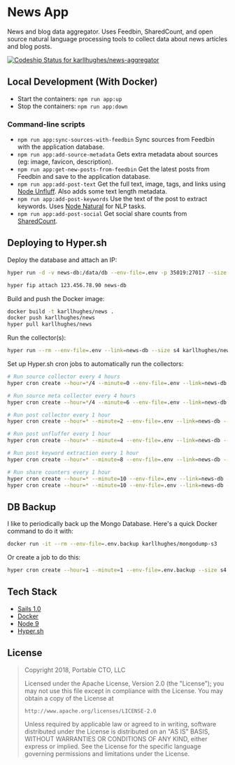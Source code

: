 # News App

News and blog data aggregator. Uses Feedbin, SharedCount, and open source natural language processing tools to collect data about news articles and blog posts.

[ ![Codeship Status for karllhughes/news-aggregator](https://app.codeship.com/projects/7ff621b0-bf98-0136-4bb2-2208f8312d1c/status?branch=master)](https://app.codeship.com/projects/313359)

## Local Development (With Docker)

- Start the containers: `npm run app:up`
- Stop the containers: `npm run app:down`


### Command-line scripts

- `npm run app:sync-sources-with-feedbin` Sync sources from Feedbin with the application database.
- `npm run app:add-source-metadata` Gets extra metadata about sources (eg: image, favicon, description).
- `npm run app:get-new-posts-from-feedbin` Get the latest posts from Feedbin and save to the application database.
- `npm run app:add-post-text` Get the full text, image, tags, and links using [Node Unfluff](https://github.com/ageitgey/node-unfluff). Also adds some text length metadata.
- `npm run app:add-post-keywords` Use the text of the post to extract keywords. Uses [Node Natural](https://github.com/NaturalNode/natural) for NLP tasks.
- `npm run app:add-post-social` Get social share counts from [SharedCount](https://www.sharedcount.com/).


## Deploying to Hyper.sh

Deploy the database and attach an IP: 

```bash
hyper run -d -v news-db:/data/db --env-file=.env -p 35019:27017 --size s4 --name news-db mongo:4.0

hyper fip attach 123.456.78.90 news-db
```

Build and push the Docker image:

```bash
docker build -t karllhughes/news .
docker push karllhughes/news
hyper pull karllhughes/news
```

Run the collector(s):

```bash
hyper run --rm --env-file=.env --link=news-db --size s4 karllhughes/news node node_modules/.bin/sails run <COLLECTOR_NAME>
```

Set up Hyper.sh cron jobs to automatically run the collectors:

```bash
# Run source collector every 4 hours
hyper cron create --hour=*/4 --minute=0 --env-file=.env --link=news-db --size s4 --name news-sources-cron karllhughes/news node node_modules/.bin/sails run sync-sources-with-feedbin

# Run source meta collector every 4 hours
hyper cron create --hour=*/4 --minute=6 --env-file=.env --link=news-db --size s4 --name news-source-meta-cron karllhughes/news node node_modules/.bin/sails run add-source-metadata

# Run post collector every 1 hour
hyper cron create --hour=* --minute=2 --env-file=.env --link=news-db --size s4 --name news-posts-cron karllhughes/news node node_modules/.bin/sails run get-new-posts-from-feedbin

# Run post unfluffer every 1 hour
hyper cron create --hour=* --minute=4 --env-file=.env --link=news-db --size s4 --name news-posts-unfluff-cron karllhughes/news node node_modules/.bin/sails run add-post-text

# Run post keyword extraction every 1 hour
hyper cron create --hour=* --minute=8 --env-file=.env --link=news-db --size s4 --name news-posts-keywords-cron karllhughes/news node node_modules/.bin/sails run add-post-keywords

# Run share counters every 1 hour
hyper cron create --hour=* --minute=10 --env-file=.env --link=news-db --size s4 --name news-posts-social-24-cron karllhughes/news node node_modules/.bin/sails run add-post-social --hoursBack=24
hyper cron create --hour=* --minute=10 --env-file=.env --link=news-db --size s4 --name news-posts-social-168-cron karllhughes/news node node_modules/.bin/sails run add-post-social --hoursBack=168
```

## DB Backup

I like to periodically back up the Mongo Database. Here's a quick Docker command to do it with:

```bash
docker run -it --rm --env-file=.env.backup karllhughes/mongodump-s3
```

Or create a job to do this:

```bash
hyper cron create --hour=1 --minute=1 --env-file=.env.backup --size s4 --name news-backup-cron karllhughes/mongodump-s3
```


## Tech Stack

- [Sails 1.0](https://sailsjs.com)
- [Docker](https://www.docker.com/)
- [Node 9](https://nodejs.org/en/blog/release/v9.9.0/)
- [Hyper.sh](https://hyper.sh/)


## License

> Copyright 2018, Portable CTO, LLC
> 
> Licensed under the Apache License, Version 2.0 (the "License");
> you may not use this file except in compliance with the License.
> You may obtain a copy of the License at
> 
>     http://www.apache.org/licenses/LICENSE-2.0
> 
> Unless required by applicable law or agreed to in writing, software
> distributed under the License is distributed on an "AS IS" BASIS,
> WITHOUT WARRANTIES OR CONDITIONS OF ANY KIND, either express or implied.
> See the License for the specific language governing permissions and
> limitations under the License.
